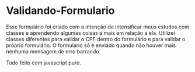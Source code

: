 # Validando-Formulario

Esse formulário foi criado com a intenção de intensificar meus estudos com classes e aprendendo algumas coisas a mais em relação a ela. Utilizei classes diferentes para validar o CPF dentro do formulário e para validar o próprio formulário. O formulário só é enviado quando não houver mais nenhuma mensagem de erro barrando.

Tudo feito com javascript puro.